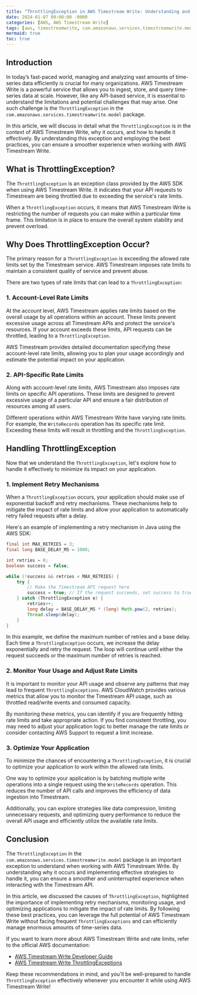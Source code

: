 ```yaml
---
title: "ThrottlingException in AWS Timestream Write: Understanding and Managing API Rate Limits"
date: 2024-01-07 09:00:00 -0000
categories: [AWS, AWS Timestream Write]
tags: [aws, timestreamwrite, com.amazonaws.services.timestreamwrite.model]
mermaid: true
toc: true
---
```



## Introduction

In today’s fast-paced world, managing and analyzing vast amounts of time-series data efficiently is crucial for many organizations. AWS Timestream Write is a powerful service that allows you to ingest, store, and query time-series data at scale. However, like any API-based service, it is essential to understand the limitations and potential challenges that may arise. One such challenge is the `ThrottlingException` in the `com.amazonaws.services.timestreamwrite.model` package.

In this article, we will discuss in detail what the `ThrottlingException` is in the context of AWS Timestream Write, why it occurs, and how to handle it effectively. By understanding this exception and employing the best practices, you can ensure a smoother experience when working with AWS Timestream Write.

## What is ThrottlingException?

The `ThrottlingException` is an exception class provided by the AWS SDK when using AWS Timestream Write. It indicates that your API requests to Timestream are being throttled due to exceeding the service's rate limits.

When a `ThrottlingException` occurs, it means that AWS Timestream Write is restricting the number of requests you can make within a particular time frame. This limitation is in place to ensure the overall system stability and prevent overload.

## Why Does ThrottlingException Occur?

The primary reason for a `ThrottlingException` is exceeding the allowed rate limits set by the Timestream service. AWS Timestream imposes rate limits to maintain a consistent quality of service and prevent abuse.

There are two types of rate limits that can lead to a `ThrottlingException`:

### 1. Account-Level Rate Limits

At the account level, AWS Timestream applies rate limits based on the overall usage by all operations within an account. These limits prevent excessive usage across all Timestream APIs and protect the service's resources. If your account exceeds these limits, API requests can be throttled, leading to a `ThrottlingException`.

AWS Timestream provides detailed documentation specifying these account-level rate limits, allowing you to plan your usage accordingly and estimate the potential impact on your application.

### 2. API-Specific Rate Limits

Along with account-level rate limits, AWS Timestream also imposes rate limits on specific API operations. These limits are designed to prevent excessive usage of a particular API and ensure a fair distribution of resources among all users.

Different operations within AWS Timestream Write have varying rate limits. For example, the `WriteRecords` operation has its specific rate limit. Exceeding these limits will result in throttling and the `ThrottlingException`.

## Handling ThrottlingException

Now that we understand the `ThrottlingException`, let's explore how to handle it effectively to minimize its impact on your application.

### 1. Implement Retry Mechanisms

When a `ThrottlingException` occurs, your application should make use of exponential backoff and retry mechanisms. These mechanisms help to mitigate the impact of rate limits and allow your application to automatically retry failed requests after a delay.

Here's an example of implementing a retry mechanism in Java using the AWS SDK:

```java
final int MAX_RETRIES = 3;
final long BASE_DELAY_MS = 1000;

int retries = 0;
boolean success = false;

while (!success && retries < MAX_RETRIES) {
    try {
        // Make the Timestream API request here
        success = true; // If the request succeeds, set success to true
    } catch (ThrottlingException e) {
        retries++;
        long delay = BASE_DELAY_MS * (long) Math.pow(2, retries);
        Thread.sleep(delay);
    }
}
```

In this example, we define the maximum number of retries and a base delay. Each time a `ThrottlingException` occurs, we increase the delay exponentially and retry the request. The loop will continue until either the request succeeds or the maximum number of retries is reached.

### 2. Monitor Your Usage and Adjust Rate Limits

It is important to monitor your API usage and observe any patterns that may lead to frequent `ThrottlingExceptions`. AWS CloudWatch provides various metrics that allow you to monitor the Timestream API usage, such as throttled read/write events and consumed capacity.

By monitoring these metrics, you can identify if you are frequently hitting rate limits and take appropriate action. If you find consistent throttling, you may need to adjust your application logic to better manage the rate limits or consider contacting AWS Support to request a limit increase.

### 3. Optimize Your Application

To minimize the chances of encountering a `ThrottlingException`, it is crucial to optimize your application to work within the allowed rate limits.

One way to optimize your application is by batching multiple write operations into a single request using the `WriteRecords` operation. This reduces the number of API calls and improves the efficiency of data ingestion into Timestream.

Additionally, you can explore strategies like data compression, limiting unnecessary requests, and optimizing query performance to reduce the overall API usage and efficiently utilize the available rate limits.

## Conclusion

The `ThrottlingException` in the `com.amazonaws.services.timestreamwrite.model` package is an important exception to understand when working with AWS Timestream Write. By understanding why it occurs and implementing effective strategies to handle it, you can ensure a smoother and uninterrupted experience when interacting with the Timestream API.

In this article, we discussed the causes of `ThrottlingException`, highlighted the importance of implementing retry mechanisms, monitoring usage, and optimizing applications to mitigate the impact of rate limits. By following these best practices, you can leverage the full potential of AWS Timestream Write without facing frequent `ThrottlingExceptions` and can efficiently manage enormous amounts of time-series data.

If you want to learn more about AWS Timestream Write and rate limits, refer to the official AWS documentation:

- [AWS Timestream Write Developer Guide](https://docs.aws.amazon.com/timestream/latest/developerguide/welcome.html#welcome-main)
- [AWS Timestream Write ThrottlingExceptions](https://docs.aws.amazon.com/timestream/latest/developerguide/timestream-write.exceptions.html#timestream-write.exceptions.throttling)

Keep these recommendations in mind, and you'll be well-prepared to handle `ThrottlingException` effectively whenever you encounter it while using AWS Timestream Write!